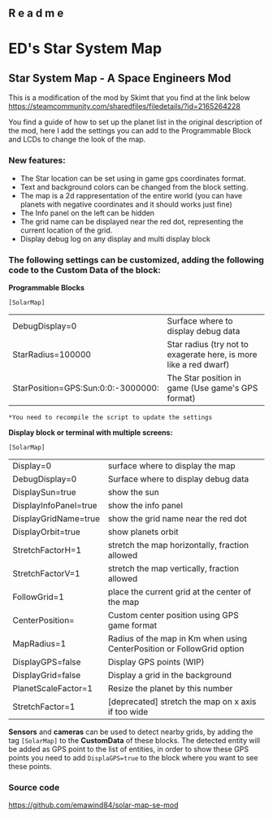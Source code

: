R e a d m e
-----------

# ED's Star System Map

## Star System Map - A Space Engineers Mod


This is a modification of the mod by Skimt that you find at the link below
https://steamcommunity.com/sharedfiles/filedetails/?id=2165264228

You find a guide of how to set up the planet list in the original description of the mod, here I add the settings you can add to the Programmable Block and LCDs to change the look of the map.

### New features:

- The Star location can be set using in game gps coordinates format.
- Text and background colors can be changed from the block setting.
- The map is a 2d rappresentation of the entire world (you can have planets with negative coordinates and it should works just fine)
- The Info panel on the left can be hidden
- The grid name can be displayed near the red dot, representing the current location of the grid.
- Display debug log on any display and multi display block


### The following settings can be customized, adding the following code to the Custom Data of the block:

**Programmable Blocks**

	[SolarMap]	
|                                    |                                                                   |
|------------------------------------|-------------------------------------------------------------------|
| DebugDisplay=0                     | Surface where to display debug data                               |
| StarRadius=100000                  | Star radius (try not to exagerate here, is more like a red dwarf) |
| StarPosition=GPS:Sun:0:0:-3000000: | The Star position in game (Use game's GPS format)                 |

	*You need to recompile the script to update the settings


**Display block or terminal with multiple screens:**

	[SolarMap]

|                       |                                                                        |
|-----------------------|------------------------------------------------------------------------|
| Display=0             | surface where to display the map                                       |
| DebugDisplay=0        | Surface where to display debug data                                    |
| DisplaySun=true       | show the sun                                                           |
| DisplayInfoPanel=true | show the info panel                                                    |
| DisplayGridName=true  | show the grid name near the red dot                                    |
| DisplayOrbit=true     | show planets orbit                                                     |
| StretchFactorH=1      | stretch the map horizontally, fraction allowed                         |
| StretchFactorV=1      | stretch the map vertically, fraction allowed                           |
| FollowGrid=1          | place the current grid at the center of the map                        |
| CenterPosition=<GPS>  | Custom center position using GPS game format                           |
| MapRadius=1           | Radius of the map in Km when using CenterPosition or FollowGrid option |
| DisplayGPS=false      | Display GPS points (WIP)                                               |
| DisplayGrid=false     | Display a grid in the background                                       |
| PlanetScaleFactor=1   | Resize the planet by this number                                       |
| StretchFactor=1       | [deprecated] stretch the map on x axis if too wide                     |


**Sensors** and **cameras** can be used to detect nearby grids, by adding the tag `[SolarMap]` to the **CustomData** of these blocks.
The detected entity will be added as GPS point to the list of entities, in order to show these GPS points you need to add
`DisplaGPS=true` to the block where you want to see these points.


### Source code 
https://github.com/emawind84/solar-map-se-mod